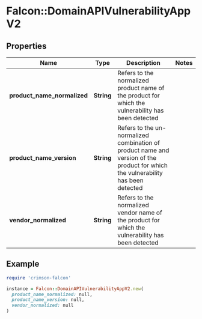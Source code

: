 # Falcon::DomainAPIVulnerabilityAppV2

## Properties

| Name | Type | Description | Notes |
| ---- | ---- | ----------- | ----- |
| **product_name_normalized** | **String** | Refers to the normalized product name of the product for which the vulnerability has been detected |  |
| **product_name_version** | **String** | Refers to the un-normalized combination of product name and version of the product for which the vulnerability has been detected |  |
| **vendor_normalized** | **String** | Refers to the normalized vendor name of the product for which the vulnerability has been detected |  |

## Example

```ruby
require 'crimson-falcon'

instance = Falcon::DomainAPIVulnerabilityAppV2.new(
  product_name_normalized: null,
  product_name_version: null,
  vendor_normalized: null
)
```

